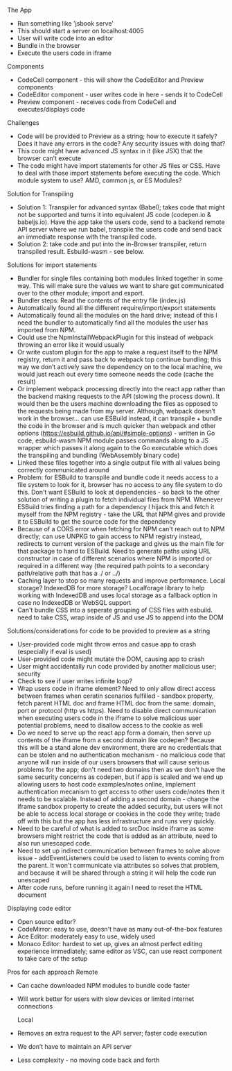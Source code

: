 The App

- Run something like 'jsbook serve'
- This should start a server on localhost:4005
- User will write code into an editor
- Bundle in the browser
- Execute the users code in iframe

Components

- CodeCell component - this will show the CodeEditor and Preview components
- CodeEditor component - user writes code in here - sends it to CodeCell
- Preview component - receives code from CodeCell and executes/displays code

Challenges

- Code will be provided to Preview as a string; how to execute it safely? Does it have any errors in the code? Any security issues with doing that?
- This code might have advanced JS syntax in it (like JSX) that the browser can’t execute
- The code might have import statements for other JS files or CSS. Have to deal with those import statements before executing the code. Which module system to use? AMD, common js, or ES Modules?

Solution for Transpiling

- Solution 1: Transpiler for advanced syntax (Babel); takes code that might not be supported and turns it into equivalent JS code (codepen.io & babeljs.io). Have the app take the users code, send to a backend remote API server where we run babel, transpile the users code and send back an immediate response with the transpiled code.
- Solution 2: take code and put into the in-Browser transpiler, return transpiled result. Esbuild-wasm - see below.

Solutions for import statements

- Bundler for single files containing both modules linked together in some way. This will make sure the values we want to share get communicated over to the other module; import and export.
- Bundler steps: Read the contents of the entry file (index.js)
- Automatically found all the different require/import/export statements
- Automatically found all the modules on the hard drive; instead of this I need the bundler to automatically find all the modules the user has imported from NPM.
- Could use the NpmInstallWebpackPlugin for this instead of webpack throwing an error like it would usually
- Or write custom plugin for the app to make a request itself to the NPM registry, return it and pass back to webpack top continue bundling; this way we don’t actively save the dependency on to the local machine, we would just reach out every time someone needs the code (cache the result)
- Or implement webpack processing directly into the react app rather than the backend making requests to the API (slowing the process down). It would then be the users machine downloading the files as opposed to the requests being made from my server. Although, webpack doesn’t work in the browser… can use ESBuild instead, it can transpile + bundle the code in the browser and is much quicker than webpack and other options (https://esbuild.github.io/api/#simple-options) - written in Go code, esbuild-wasm NPM module passes commands along to a JS wrapper which passes it along again to the Go executable which does the transpiling and bundling (WebAssembly binary code)
- Linked these files together into a single output file with all values being correctly communicated around
- Problem: for ESBuild to transpile and bundle code it needs access to a file system to look for it, browser has no access to any file system to do this. Don't want ESBuild to look at dependencies - so back to the other solution of writing a plugin to fetch individual files from NPM. Whenever ESBuild tries finding a path for a dependency I hijack this and fetch it myself from the NPM registry - take the URL that NPM gives and provide it to ESBuild to get the source code for the dependency
- Because of a CORS error when fetching for NPM can't reach out to NPM directly; can use UNPKG to gain access to NPM registry instead, redirects to current version of the package and gives us the main file for that package to hand to ESBuild. Need to generate paths using URL constructor in case of different scenarios where NPM is imported or required in a different way (the required path points to a secondary path/relative path that has a ./ or ../)
- Caching layer to stop so many requests and improve performance. Local storage? IndexedDB for more storage? Localforage library to help working with IndexedDB and uses local storage as a fallback option in case no IndexedDB or WebSQL support
- Can't bundle CSS into a seperate grouping of CSS files with esbuild. need to take CSS, wrap inside of JS and use JS to append into the DOM

Solutions/considerations for code to be provided to preview as a string

- User-provided code might throw erros and casue app to crash (especially if eval is used)
- User-provided code might mutate the DOM, causing app to crash
- User might accidentally run code provided by another malicious user; security
- Check to see if user writes infinite loop?
- Wrap users code in iframe element? Need to only allow direct access between frames when ceratin scenarios fulfilled - sandbox property, fetch parent HTML doc and frame HTML doc from the same: domain, port or protocol (http vs https). Need to disable direct communication when executing users code in the iframe to solve malicious user potential problems, need to disallow access to the cookie as well
- Do we need to serve up the react app form a domain, then serve up contents of the iframe from a second domain like codepen? Because this will be a stand alone dev environment, there are no credentials that can be stolen and no authentication mechanism - no malicious code that anyone will run inside of our users browsers that will cause serious problems for the app; don't need two domains then as we don't have the same security concerns as codepen, but if app is scaled and we end up allowing users to host code examples/notes online, implement authentication mecanism to get access to other users code/notes then it needs to be scalable. Instead of adding a second domain - change the iframe sandbox property to create the added security, but users will not be able to access local storage or cookies in the code they write; trade off with this but the app has less infrastructure and runs very quickly.
- Need to be careful of what is added to srcDoc inside iframe as some browsers might restrict the code that is added as an attribute, need to also run unescaped code.
- Need to set up indirect communication between frames to solve above issue - addEventListeners could be used to listen to events coming from the parent. It won't communicate via attributes so solves that problem, and because it will be shared through a string it will help the code run unescaped
- After code runs, before running it again I need to reset the HTML document

Displaying code editor

- Open source editor?
- CodeMirror: easy to use, doesn't have as many out-of-the-box features
- Ace Editor: moderately easy to use, widely used
- Monaco Editor: hardest to set up, gives an almost perfect editing experience immediately; same editor as VSC, can use react component to take care of the setup

Pros for each approach
Remote

- Can cache downloaded NPM modules to bundle code faster
- Will work better for users with slow devices or limited internet connections

  Local

- Removes an extra request to the API server; faster code execution
- We don’t have to maintain an API server
- Less complexity - no moving code back and forth
